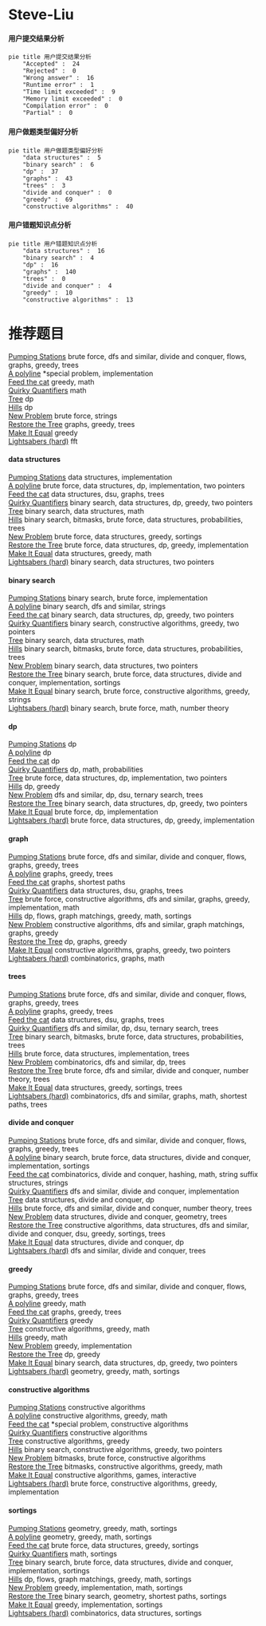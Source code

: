 # Steve-Liu
<!-- tabs:start -->
#### **用户提交结果分析**

```mermaid
pie title 用户提交结果分析
    "Accepted" :  24
    "Rejected" :  0
    "Wrong answer" :  16
    "Runtime error" :  1
    "Time limit exceeded" :  9
    "Memory limit exceeded" :  0
    "Compilation error" :  0
    "Partial" :  0
```
#### **用户做题类型偏好分析**

```mermaid
pie title 用户做题类型偏好分析
    "data structures" :  5
    "binary search" :  6
    "dp" :  37
    "graphs" :  43
    "trees" :  3
    "divide and conquer" :  0
    "greedy" :  69
    "constructive algorithms" :  40
```
#### **用户错题知识点分析**

```mermaid
pie title 用户错题知识点分析
    "data structures" :  16
    "binary search" :  4
    "dp" :  16
    "graphs" :  140
    "trees" :  0
    "divide and conquer" :  4
    "greedy" :  10
    "constructive algorithms" :  13
```
<!-- tabs:end -->
# 推荐题目
[Pumping Stations](http://codeforces.com/problemset/problem/343/E)		brute force,
                        dfs and similar,
                        divide and conquer,
                        flows,
                        graphs,
                        greedy,
                        trees		  
[A polyline](http://codeforces.com/problemset/problem/171/H)		*special problem,
                        implementation		  
[Feed the cat](http://codeforces.com/problemset/problem/955/A)		greedy,
                        math		  
[Quirky Quantifiers](http://codeforces.com/problemset/problem/952/A)		math		  
[Tree](http://codeforces.com/problemset/problem/23/E)		dp		  
[Hills](http://codeforces.com/problemset/problem/1012/C)		dp		  
[New Problem](http://codeforces.com/problemset/problem/278/B)		brute force,
                        strings		  
[Restore the Tree](http://codeforces.com/problemset/problem/871/E)		graphs,
                        greedy,
                        trees		  
[Make It Equal](http://codeforces.com/problemset/problem/1065/C)		greedy		  
[Lightsabers (hard)](http://codeforces.com/problemset/problem/958/F3)		fft		  
<!-- tabs:start -->
#### **data structures**
[Pumping Stations](http://codeforces.com/problemset/problem/1163/B2)		data structures,
                        implementation		  
[A polyline](http://codeforces.com/problemset/problem/1200/D)		brute force,
                        data structures,
                        dp,
                        implementation,
                        two pointers		  
[Feed the cat](http://codeforces.com/problemset/problem/915/F)		data structures,
                        dsu,
                        graphs,
                        trees		  
[Quirky Quantifiers](http://codeforces.com/problemset/problem/1492/C)		binary search,
                        data structures,
                        dp,
                        greedy,
                        two pointers		  
[Tree](http://codeforces.com/problemset/problem/1490/G)		binary search,
                        data structures,
                        math		  
[Hills](http://codeforces.com/problemset/problem/1479/D)		binary search,
                        bitmasks,
                        brute force,
                        data structures,
                        probabilities,
                        trees		  
[New Problem](http://codeforces.com/problemset/problem/1497/A)		brute force,
                        data structures,
                        greedy,
                        sortings		  
[Restore the Tree](http://codeforces.com/problemset/problem/1491/C)		brute force,
                        data structures,
                        dp,
                        greedy,
                        implementation		  
[Make It Equal](http://codeforces.com/problemset/problem/1492/B)		data structures,
                        greedy,
                        math		  
[Lightsabers (hard)](http://codeforces.com/problemset/problem/1436/E)		binary search,
                        data structures,
                        two pointers		  
#### **binary search**
[Pumping Stations](http://codeforces.com/problemset/problem/1011/B)		binary search,
                        brute force,
                        implementation		  
[A polyline](http://codeforces.com/problemset/problem/314/B)		binary search,
                        dfs and similar,
                        strings		  
[Feed the cat](http://codeforces.com/problemset/problem/1492/C)		binary search,
                        data structures,
                        dp,
                        greedy,
                        two pointers		  
[Quirky Quantifiers](http://codeforces.com/problemset/problem/1463/D)		binary search,
                        constructive algorithms,
                        greedy,
                        two pointers		  
[Tree](http://codeforces.com/problemset/problem/1490/G)		binary search,
                        data structures,
                        math		  
[Hills](http://codeforces.com/problemset/problem/1479/D)		binary search,
                        bitmasks,
                        brute force,
                        data structures,
                        probabilities,
                        trees		  
[New Problem](http://codeforces.com/problemset/problem/1436/E)		binary search,
                        data structures,
                        two pointers		  
[Restore the Tree](http://codeforces.com/problemset/problem/1461/D)		binary search,
                        brute force,
                        data structures,
                        divide and conquer,
                        implementation,
                        sortings		  
[Make It Equal](http://codeforces.com/problemset/problem/1493/C)		binary search,
                        brute force,
                        constructive algorithms,
                        greedy,
                        strings		  
[Lightsabers (hard)](http://codeforces.com/problemset/problem/1487/D)		binary search,
                        brute force,
                        math,
                        number theory		  
#### **dp**
[Pumping Stations](http://codeforces.com/problemset/problem/23/E)		dp		  
[A polyline](http://codeforces.com/problemset/problem/1012/C)		dp		  
[Feed the cat](https://codeforces.com/contest/1013/problem/E)		dp		  
[Quirky Quantifiers](http://codeforces.com/problemset/problem/1096/F)		dp,
                        math,
                        probabilities		  
[Tree](http://codeforces.com/problemset/problem/1200/D)		brute force,
                        data structures,
                        dp,
                        implementation,
                        two pointers		  
[Hills](http://codeforces.com/problemset/problem/1203/F2)		dp,
                        greedy		  
[New Problem](http://codeforces.com/problemset/problem/455/C)		dfs and similar,
                        dp,
                        dsu,
                        ternary search,
                        trees		  
[Restore the Tree](http://codeforces.com/problemset/problem/1492/C)		binary search,
                        data structures,
                        dp,
                        greedy,
                        two pointers		  
[Make It Equal](https://codeforces.com/contest/1457/problem/C)		brute force,
                        dp,
                        implementation		  
[Lightsabers (hard)](http://codeforces.com/problemset/problem/1491/C)		brute force,
                        data structures,
                        dp,
                        greedy,
                        implementation		  
#### **graph**
[Pumping Stations](http://codeforces.com/problemset/problem/343/E)		brute force,
                        dfs and similar,
                        divide and conquer,
                        flows,
                        graphs,
                        greedy,
                        trees		  
[A polyline](http://codeforces.com/problemset/problem/871/E)		graphs,
                        greedy,
                        trees		  
[Feed the cat](http://codeforces.com/problemset/problem/25/C)		graphs,
                        shortest paths		  
[Quirky Quantifiers](http://codeforces.com/problemset/problem/915/F)		data structures,
                        dsu,
                        graphs,
                        trees		  
[Tree](http://codeforces.com/problemset/problem/1487/C)		brute force,
                        constructive algorithms,
                        dfs and similar,
                        graphs,
                        greedy,
                        implementation,
                        math		  
[Hills](http://codeforces.com/problemset/problem/1437/C)		dp,
                        flows,
                        graph matchings,
                        greedy,
                        math,
                        sortings		  
[New Problem](http://codeforces.com/problemset/problem/1470/D)		constructive algorithms,
                        dfs and similar,
                        graph matchings,
                        graphs,
                        greedy		  
[Restore the Tree](http://codeforces.com/problemset/problem/1476/C)		dp,
                        graphs,
                        greedy		  
[Make It Equal](http://codeforces.com/problemset/problem/1304/D)		constructive algorithms,
                        graphs,
                        greedy,
                        two pointers		  
[Lightsabers (hard)](http://codeforces.com/problemset/problem/1475/C)		combinatorics,
                        graphs,
                        math		  
#### **trees**
[Pumping Stations](http://codeforces.com/problemset/problem/343/E)		brute force,
                        dfs and similar,
                        divide and conquer,
                        flows,
                        graphs,
                        greedy,
                        trees		  
[A polyline](http://codeforces.com/problemset/problem/871/E)		graphs,
                        greedy,
                        trees		  
[Feed the cat](http://codeforces.com/problemset/problem/915/F)		data structures,
                        dsu,
                        graphs,
                        trees		  
[Quirky Quantifiers](http://codeforces.com/problemset/problem/455/C)		dfs and similar,
                        dp,
                        dsu,
                        ternary search,
                        trees		  
[Tree](http://codeforces.com/problemset/problem/1479/D)		binary search,
                        bitmasks,
                        brute force,
                        data structures,
                        probabilities,
                        trees		  
[Hills](http://codeforces.com/problemset/problem/1511/C)		brute force,
                        data structures,
                        implementation,
                        trees		  
[New Problem](http://codeforces.com/problemset/problem/1499/F)		combinatorics,
                        dfs and similar,
                        dp,
                        trees		  
[Restore the Tree](http://codeforces.com/problemset/problem/1491/E)		brute force,
                        dfs and similar,
                        divide and conquer,
                        number theory,
                        trees		  
[Make It Equal](http://codeforces.com/problemset/problem/1466/D)		data structures,
                        greedy,
                        sortings,
                        trees		  
[Lightsabers (hard)](http://codeforces.com/problemset/problem/1495/D)		combinatorics,
                        dfs and similar,
                        graphs,
                        math,
                        shortest paths,
                        trees		  
#### **divide and conquer**
[Pumping Stations](http://codeforces.com/problemset/problem/343/E)		brute force,
                        dfs and similar,
                        divide and conquer,
                        flows,
                        graphs,
                        greedy,
                        trees		  
[A polyline](http://codeforces.com/problemset/problem/1461/D)		binary search,
                        brute force,
                        data structures,
                        divide and conquer,
                        implementation,
                        sortings		  
[Feed the cat](http://codeforces.com/problemset/problem/1466/G)		combinatorics,
                        divide and conquer,
                        hashing,
                        math,
                        string suffix structures,
                        strings		  
[Quirky Quantifiers](http://codeforces.com/problemset/problem/1490/D)		dfs and similar,
                        divide and conquer,
                        implementation		  
[Tree](https://codeforces.com/contest/1483/problem/C)		data structures,
                        divide and conquer,
                        dp		  
[Hills](http://codeforces.com/problemset/problem/1491/E)		brute force,
                        dfs and similar,
                        divide and conquer,
                        number theory,
                        trees		  
[New Problem](http://codeforces.com/problemset/problem/1303/G)		data structures,
                        divide and conquer,
                        geometry,
                        trees		  
[Restore the Tree](http://codeforces.com/problemset/problem/1494/D)		constructive algorithms,
                        data structures,
                        dfs and similar,
                        divide and conquer,
                        dsu,
                        greedy,
                        sortings,
                        trees		  
[Make It Equal](http://codeforces.com/problemset/problem/1482/E)		data structures,
                        divide and conquer,
                        dp		  
[Lightsabers (hard)](http://codeforces.com/problemset/problem/566/C)		dfs and similar,
                        divide and conquer,
                        trees		  
#### **greedy**
[Pumping Stations](http://codeforces.com/problemset/problem/343/E)		brute force,
                        dfs and similar,
                        divide and conquer,
                        flows,
                        graphs,
                        greedy,
                        trees		  
[A polyline](http://codeforces.com/problemset/problem/955/A)		greedy,
                        math		  
[Feed the cat](http://codeforces.com/problemset/problem/871/E)		graphs,
                        greedy,
                        trees		  
[Quirky Quantifiers](http://codeforces.com/problemset/problem/1065/C)		greedy		  
[Tree](http://codeforces.com/problemset/problem/803/C)		constructive algorithms,
                        greedy,
                        math		  
[Hills](http://codeforces.com/problemset/problem/1393/A)		greedy,
                        math		  
[New Problem](http://codeforces.com/problemset/problem/574/A)		greedy,
                        implementation		  
[Restore the Tree](http://codeforces.com/problemset/problem/1203/F2)		dp,
                        greedy		  
[Make It Equal](http://codeforces.com/problemset/problem/1492/C)		binary search,
                        data structures,
                        dp,
                        greedy,
                        two pointers		  
[Lightsabers (hard)](https://codeforces.com/contest/1496/problem/C)		geometry,
                        greedy,
                        math,
                        sortings		  
#### **constructive algorithms**
[Pumping Stations](http://codeforces.com/problemset/problem/1129/B)		constructive algorithms		  
[A polyline](http://codeforces.com/problemset/problem/803/C)		constructive algorithms,
                        greedy,
                        math		  
[Feed the cat](http://codeforces.com/problemset/problem/644/A)		*special problem,
                        constructive algorithms		  
[Quirky Quantifiers](http://codeforces.com/problemset/problem/1227/G)		constructive algorithms		  
[Tree](http://codeforces.com/problemset/problem/1493/A)		constructive algorithms,
                        greedy		  
[Hills](http://codeforces.com/problemset/problem/1463/D)		binary search,
                        constructive algorithms,
                        greedy,
                        two pointers		  
[New Problem](https://codeforces.com/contest/1456/problem/B)		bitmasks,
                        brute force,
                        constructive algorithms		  
[Restore the Tree](http://codeforces.com/problemset/problem/1492/D)		bitmasks,
                        constructive algorithms,
                        greedy,
                        math		  
[Make It Equal](https://codeforces.com/contest/1504/problem/D)		constructive algorithms,
                        games,
                        interactive		  
[Lightsabers (hard)](https://codeforces.com/contest/1483/problem/A)		brute force,
                        constructive algorithms,
                        greedy,
                        implementation		  
#### **sortings**
[Pumping Stations](https://codeforces.com/contest/1496/problem/C)		geometry,
                        greedy,
                        math,
                        sortings		  
[A polyline](http://codeforces.com/problemset/problem/1495/A)		geometry,
                        greedy,
                        math,
                        sortings		  
[Feed the cat](http://codeforces.com/problemset/problem/1497/A)		brute force,
                        data structures,
                        greedy,
                        sortings		  
[Quirky Quantifiers](http://codeforces.com/problemset/problem/1427/A)		math,
                        sortings		  
[Tree](http://codeforces.com/problemset/problem/1461/D)		binary search,
                        brute force,
                        data structures,
                        divide and conquer,
                        implementation,
                        sortings		  
[Hills](http://codeforces.com/problemset/problem/1437/C)		dp,
                        flows,
                        graph matchings,
                        greedy,
                        math,
                        sortings		  
[New Problem](http://codeforces.com/problemset/problem/1473/A)		greedy,
                        implementation,
                        math,
                        sortings		  
[Restore the Tree](http://codeforces.com/problemset/problem/1486/B)		binary search,
                        geometry,
                        shortest paths,
                        sortings		  
[Make It Equal](http://codeforces.com/problemset/problem/1480/B)		greedy,
                        implementation,
                        sortings		  
[Lightsabers (hard)](http://codeforces.com/problemset/problem/1420/D)		combinatorics,
                        data structures,
                        sortings		  
<!-- tabs:end -->
